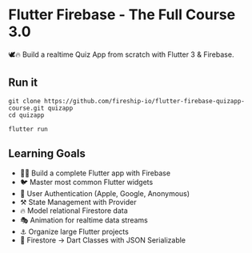 # Flutter Firebase - The Full Course 3.0

🕊️🔥 Build a realtime Quiz App from scratch with Flutter 3 & Firebase.



## Run it

```
git clone https://github.com/fireship-io/flutter-firebase-quizapp-course.git quizapp
cd quizapp

flutter run
```

## Learning Goals

- 👨‍🎤 Build a complete Flutter app with Firebase
- 🐦 Master most common Flutter widgets
- 🔏 User Authentication (Apple, Google, Anonymous)
- ⚒️ State Management with Provider
- 🔥 Model relational Firestore data
- 🎭 Animation for realtime data streams
- ⚓ Organize large Flutter projects
- 🤖 Firestore -> Dart Classes with JSON Serializable

